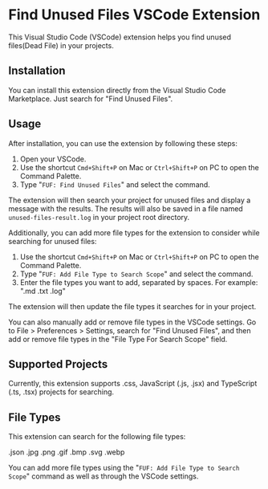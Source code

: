 # Find Unused Files VSCode Extension

This Visual Studio Code (VSCode) extension helps you find unused files(Dead File) in your projects.

## Installation

You can install this extension directly from the Visual Studio Code Marketplace. Just search for "Find Unused Files".

## Usage

After installation, you can use the extension by following these steps:

1. Open your VSCode.
2. Use the shortcut `Cmd+Shift+P` on Mac or `Ctrl+Shift+P` on PC to open the Command Palette.
3. Type "`FUF: Find Unused Files`" and select the command.

The extension will then search your project for unused files and display a message with the results. The results will also be saved in a file named `unused-files-result.log` in your project root directory.

Additionally, you can add more file types for the extension to consider while searching for unused files:

1. Use the shortcut `Cmd+Shift+P` on Mac or `Ctrl+Shift+P` on PC to open the Command Palette.
2. Type "`FUF: Add File Type to Search Scope`" and select the command.
3. Enter the file types you want to add, separated by spaces. For example: ".md .txt .log"

The extension will then update the file types it searches for in your project.

You can also manually add or remove file types in the VSCode settings. Go to File > Preferences > Settings, search for "Find Unused Files", and then add or remove file types in the "File Type For Search Scope" field.

## Supported Projects

Currently, this extension supports .css, JavaScript (.js, .jsx) and TypeScript (.ts, .tsx) projects for searching.

## File Types

This extension can search for the following file types:

.json
.jpg
.png
.gif
.bmp
.svg
.webp

You can add more file types using the "`FUF: Add File Type to Search Scope`" command as well as through the VSCode settings.
